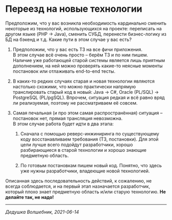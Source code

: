 # Переезд на новые технологии

Предположим, что у вас возникла необходимость кардинально сменить некоторые из технологий, использующихся на проекте: переписать на другом языке (PHP → Java), сменить СУБД, перенести бизнес-логику из БД на бэкенд и т.д. Какие пути в этом случае у вас есть?

1. Предположим, что у вас есть ТЗ на все фичи приложения.  
В этом случае всё очень просто – берём ТЗ и по ним пишем. Наличие уже работающей старой системы является лишь приятным дополнением, на ней можно проверять какие-то неясные моменты постановок или отлаживать end-to-end тесты.

2. В каких-то редких случаях старая и новая технологии являются настолько схожими, что можно практически напрямую транслировать старый код в новый: Java → C#, Oracle (PL/SQL) → PostgreSQL (PL/pgSQL). Впрочем, ситуация редкая и всё равно вряд ли реализуемая, поэтому не рассматриваем её совсем.

3. Самая печальная (и про этом самая распространённая) ситуация – постановок нет, прямая трансляция невозможна.  
В этом случае работа будет идти в два этапа:  
    1. Сначала с помощью реверс-инжиниринга по существующему коду восстанавливаем требования (ТЗ, постановки). Для этой цели лучше всего подойдут разработчики, хорошо разбирающиеся в старой технологии и хорошо знающие предметную область.

    2. По готовым постановкам пишем новый код. Понятно, что здесь уже нужны разработчики, владеющие новой технологией.

Описанная здесь последовательность действий, к сожалению, не всегда соблюдается, и на первый этап назначается разработчик, который плохо знает предметную область и/или старую технологию.   **Не делайте так, не надо!**


----

_Дедушка Волшебник, 2021-06-14_
